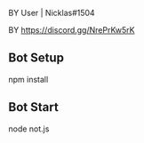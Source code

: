 BY User | Nicklas#1504

BY https://discord.gg/NrePrKw5rK

## Bot Setup

npm install

## Bot Start

node not.js

